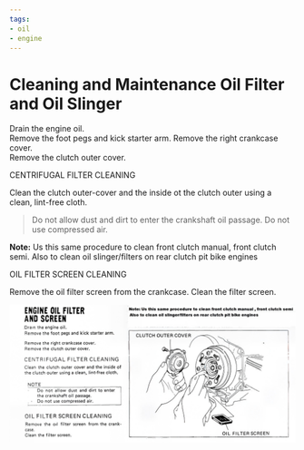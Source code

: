 ```yaml
---
tags:
- oil
- engine
---
```


# Cleaning and Maintenance Oil Filter and Oil Slinger

Drain the engine oil.   
Remove the foot pegs and kick starter arm. Remove the right crankcase cover.   
Remove the clutch outer cover.

CENTRIFUGAL FILTER CLEANING 

Clean the clutch outer-cover and the inside ot the clutch outer using a clean, lint-free cloth.

> Do not allow dust and dirt to enter the crankshaft oil passage. Do not use compressed air.

**Note:** Us this same procedure to clean front clutch manual, front clutch semi. Also to clean oil slinger/filters on rear clutch pit bike engines

OIL FILTER SCREEN CLEANING

Remove the oil filter screen from the crankcase.
Clean the filter screen.

![Oil Filter Cleaning](../../static/img/oil-filter-cleaning.jpg)
